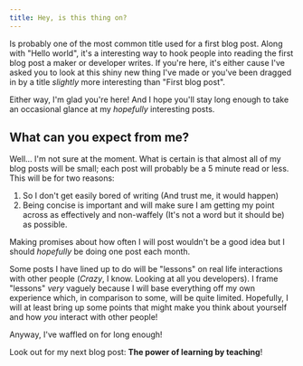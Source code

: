 ```yaml
---
title: Hey, is this thing on?
---
```


Is probably one of the most common title used for a first blog post. Along with "Hello world", it's a interesting way to hook people into reading the first blog post a maker or developer writes. If you're here, it's either cause I've asked you to look at this shiny new thing I've made or you've been dragged in by a title *slightly* more interesting than "First blog post".

Either way, I'm glad you're here! And I hope you'll stay long enough to take an occasional glance at my *hopefully* interesting posts.

## What can you expect from me?

Well... I'm not sure at the moment. What is certain is that almost all of my blog posts will be small; each post will probably be a 5 minute read or less. This will be for two reasons:
1. So I don't get easily bored of writing (And trust me, it would happen)
2. Being concise is important and will make sure I am getting my point across as effectively and non-waffely (It's not a word but it should be) as possible.

Making promises about how often I will post wouldn't be a good idea but I should *hopefully* be doing one post each month.

Some posts I have lined up to do will be "lessons" on real life interactions with other people (*Crazy*, I know. Looking at all you developers). I frame "lessons" *very* vaguely because I will base everything off my own experience which, in comparison to some, will be quite limited. Hopefully, I will at least bring up some points that might make you think about yourself and how *you* interact with other people!

Anyway, I've waffled on for long enough! 

Look out for my next blog post: **The power of learning by teaching**!